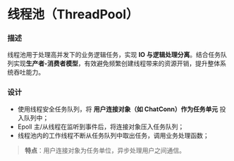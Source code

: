 # 线程池（ThreadPool）

### 描述
线程池用于处理高并发下的业务逻辑任务，实现 **IO 与逻辑处理分离**。结合任务队列实现**生产者-消费者模型**，有效避免频繁创建线程带来的资源开销，提升整体系统吞吐能力。

### 设计
- 使用线程安全任务队列，将 **用户连接对象（如 ChatConn）作为任务单元** 投入队列中；
- Epoll 主/从线程在监听到事件后，将连接对象压入任务队列；
- 线程池内的工作线程不断从任务队列中取出任务，调用业务处理函数；

> **特点**：用户连接对象为任务单位，异步处理用户之间通信。

